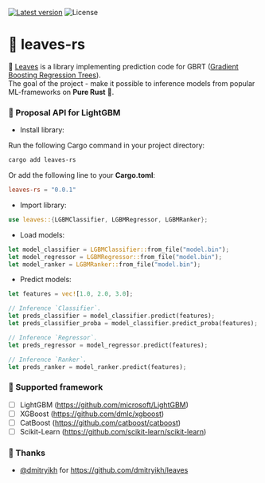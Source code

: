 [![Latest version](https://img.shields.io/crates/v/leaves-rs.svg)](https://crates.io/crates/leaves-rs) ![License](https://img.shields.io/crates/l/leaves-rs.svg)

# 🌿 leaves-rs

🌿 <ins>Leaves</ins> is a library implementing prediction code for GBRT (<ins>Gradient Boosting Regression Trees</ins>).\
The goal of the project - make it possible to inference models from popular ML-frameworks on **Pure Rust** 🦀.

### 📖 Proposal API for LightGBM

+ Install library:

Run the following Cargo command in your project directory:

```sh
cargo add leaves-rs
```

Or add the following line to your **Cargo.toml**:

```toml
leaves-rs = "0.0.1"
```

+ Import library:

```rust
use leaves::{LGBMClassifier, LGBMRegressor, LGBMRanker};
```

+ Load models:

```rust
let model_classifier = LGBMClassifier::from_file("model.bin");
let model_regressor = LGBMRegressor::from_file("model.bin");
let model_ranker = LGBMRanker::from_file("model.bin");
```

+ Predict models:

```rust
let features = vec![1.0, 2.0, 3.0];

// Inference `Classifier`.
let preds_classifier = model_classifier.predict(features);
let preds_classifier_proba = model_classifier.predict_proba(features);

// Inference `Regressor`.
let preds_regressor = model_regressor.predict(features);

// Inference `Ranker`.
let preds_ranker = model_ranker.predict(features);
```

### 🤔 Supported framework

+ [ ] LightGBM (<https://github.com/microsoft/LightGBM>)
+ [ ] XGBoost (<https://github.com/dmlc/xgboost>)
+ [ ] CatBoost (<https://github.com/catboost/catboost>)
+ [ ] Scikit-Learn (<https://github.com/scikit-learn/scikit-learn>)

### 👏 Thanks

+ [@dmitryikh](https://github.com/dmitryikh) for <https://github.com/dmitryikh/leaves>
